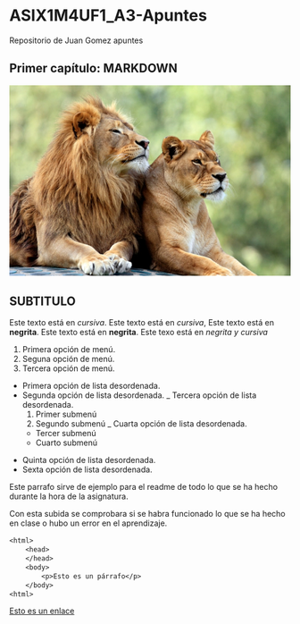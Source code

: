 # ASIX1M4UF1_A3-Apuntes

Repositorio de Juan Gomez apuntes

## Primer capítulo: MARKDOWN

![Alt text](lion-1.jpg)

## SUBTITULO 

Este texto está en *cursiva*.
Este texto está en _cursiva_,
Este texto está en **negrita**.
Este texto está en __negrita__.
Este texo está en *_*negrita y cursiva*_*

1. Primera opción de menú.
2. Seguna opción de menú.
3. Tercera opción de menú.

* Primera opción de lista desordenada.
* Segunda opción de lista desordenada.
_ Tercera opción de lista desordenada.
    1. Primer submenú
    2. Segundo submenú
_ Cuarta opción de lista desordenada.
    * Tercer submenú
    * Cuarto submenú
+ Quinta opción de lista desordenada.
+ Sexta opción de lista desordenada.

Este parrafo sirve de ejemplo para el readme de todo lo que se ha hecho durante la hora de la asignatura.

Con esta subida se comprobara si se habra funcionado lo que se ha hecho en clase o hubo un error en el aprendizaje.

```
<html>
    <head>
    </head>
    <body>
        <p>Esto es un párrafo</p>
    </body>
<html>
```

[Esto es un enlace](http://joan23.fje.edu "Enlace a la web del cole")

